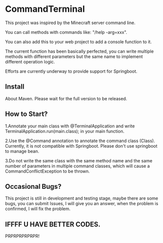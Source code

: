 # CommandTerminal

This project was inspired by the Minecraft server command line.

You can call methods with commands like: "/help -arg=xxx".

You can also add this to your web project to add a console function to it.

The current function has been basically perfected, you can write multiple methods with different parameters but the same name to implement different operation logic.

Efforts are currently underway to provide support for Springboot.


## Install
About Maven. Please wait for the full version to be released.

## How to Start?

1.Annotate your main class with @TerminalApplication and write TerminalApplication.run(main.class); in your main function.

2.Use the @Command annotation to annotate the command class (Class). Currently, it is not compatible with Springboot. Please don't use springboot to manage bean.

3.Do not write the same class with the same method name and the same number of parameters in multiple command classes, which will cause a CommandConflictException to be thrown.
## Occasional Bugs?
This project is still in development and testing stage, maybe there are some bugs, you can submit Issues, I will give you an answer, when the problem is confirmed, I will fix the problem.
## IFFFF U HAVE BETTER CODES.
PRPRPRPRPRPR!
